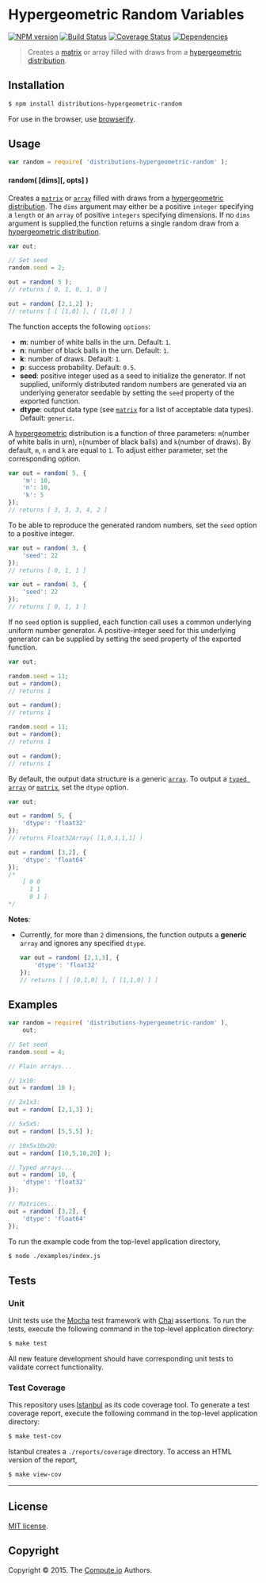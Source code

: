 Hypergeometric Random Variables
===
[![NPM version][npm-image]][npm-url] [![Build Status][travis-image]][travis-url] [![Coverage Status][codecov-image]][codecov-url] [![Dependencies][dependencies-image]][dependencies-url]

> Creates a [matrix](https://github.com/dstructs/matrix) or array filled with draws from a [hypergeometric distribution](https://en.wikipedia.org/wiki/Hypergeometric_distribution).


## Installation

``` bash
$ npm install distributions-hypergeometric-random
```

For use in the browser, use [browserify](https://github.com/substack/node-browserify).


## Usage

``` javascript
var random = require( 'distributions-hypergeometric-random' );
```

#### random( [dims][, opts] )

Creates a [`matrix`](https://github.com/dstructs/matrix) or [`array`](https://developer.mozilla.org/en-US/docs/Web/JavaScript/Reference/Global_Objects/Array) filled with draws from a [hypergeometric distribution](https://en.wikipedia.org/wiki/Hypergeometric_distribution). The `dims` argument may either be a positive `integer` specifying a `length` or an `array` of positive `integers` specifying dimensions. If no `dims` argument is supplied,the function returns a single random draw from a [hypergeometric distribution](https://en.wikipedia.org/wiki/Hypergeometric_distribution).

``` javascript
var out;

// Set seed
random.seed = 2;

out = random( 5 );
// returns [ 0, 1, 0, 1, 0 ]

out = random( [2,1,2] );
// returns [ [ [1,0] ], [ [1,0] ] ]

```

The function accepts the following `options`:

*	__m__: number of white balls in the urn. Default: `1`.
*	__n__: number of black balls in the urn. Default: `1`.
*	__k__:  number of draws. Default: `1`.
*	__p__: success probability. Default: `0.5`.
*	__seed__: positive integer used as a seed to initialize the generator. If not supplied, uniformly distributed random numbers are generated via an underlying generator seedable by setting the `seed` property of the exported function.
*	__dtype__: output data type (see [`matrix`](https://github.com/dstructs/matrix) for a list of acceptable data types). Default: `generic`.

A [hypergeometric](https://en.wikipedia.org/wiki/Hypergeometric_distribution) distribution is a function of three parameters: `m`(number of white balls in urn), `n`(number of black balls) and `k`(number of draws). By default, `m`, `n` and `k` are equal to `1`. To adjust either parameter, set the corresponding option.

``` javascript
var out = random( 5, {
	'm': 10,
	'n': 10,
	'k': 5
});
// returns [ 3, 3, 3, 4, 2 ]

```

To be able to reproduce the generated random numbers, set the `seed` option to a positive integer.

``` javascript
var out = random( 3, {
	'seed': 22
});
// returns [ 0, 1, 1 ]

var out = random( 3, {
    'seed': 22
});
// returns [ 0, 1, 1 ]

```

If no `seed` option is supplied, each function call uses a common underlying uniform number generator. A positive-integer seed for this underlying generator can be supplied by setting the seed property of the exported function.

```javascript
var out;

random.seed = 11;
out = random();
// returns 1

out = random();
// returns 1

random.seed = 11;
out = random();
// returns 1

out = random();
// returns 1

```

By default, the output data structure is a generic [`array`](https://developer.mozilla.org/en-US/docs/Web/JavaScript/Reference/Global_Objects/Array). To output a [`typed array`](https://developer.mozilla.org/en-US/docs/Web/JavaScript/Typed_arrays) or [`matrix`](https://github.com/dstructs/matrix), set the `dtype` option.

``` javascript
var out;

out = random( 5, {
	'dtype': 'float32'
});
// returns Float32Array( [1,0,1,1,1] )

out = random( [3,2], {
	'dtype': 'float64'
});
/*
	[ 0 0
	  1 1
	  0 1 ]
*/

```

__Notes__:
*	Currently, for more than `2` dimensions, the function outputs a __generic__ `array` and ignores any specified `dtype`.

	``` javascript
	var out = random( [2,1,3], {
		'dtype': 'float32'
	});
	// returns [ [ [0,1,0] ], [ [1,1,0] ] ]

	```

## Examples

``` javascript
var random = require( 'distributions-hypergeometric-random' ),
	out;

// Set seed
random.seed = 4;

// Plain arrays...

// 1x10:
out = random( 10 );

// 2x1x3:
out = random( [2,1,3] );

// 5x5x5:
out = random( [5,5,5] );

// 10x5x10x20:
out = random( [10,5,10,20] );

// Typed arrays...
out = random( 10, {
	'dtype': 'float32'
});

// Matrices...
out = random( [3,2], {
	'dtype': 'float64'
});
```

To run the example code from the top-level application directory,

``` bash
$ node ./examples/index.js
```


## Tests

### Unit

Unit tests use the [Mocha](http://mochajs.org/) test framework with [Chai](http://chaijs.com) assertions. To run the tests, execute the following command in the top-level application directory:

``` bash
$ make test
```

All new feature development should have corresponding unit tests to validate correct functionality.


### Test Coverage

This repository uses [Istanbul](https://github.com/gotwarlost/istanbul) as its code coverage tool. To generate a test coverage report, execute the following command in the top-level application directory:

``` bash
$ make test-cov
```

Istanbul creates a `./reports/coverage` directory. To access an HTML version of the report,

``` bash
$ make view-cov
```


---
## License

[MIT license](http://opensource.org/licenses/MIT).


## Copyright

Copyright &copy; 2015. The [Compute.io](https://github.com/compute-io) Authors.


[npm-image]: http://img.shields.io/npm/v/distributions-hypergeometric-random.svg
[npm-url]: https://npmjs.org/package/distributions-hypergeometric-random

[travis-image]: http://img.shields.io/travis/distributions-io/hypergeometric-random/master.svg
[travis-url]: https://travis-ci.org/distributions-io/hypergeometric-random

[codecov-image]: https://img.shields.io/codecov/c/github/distributions-io/hypergeometric-random/master.svg
[codecov-url]: https://codecov.io/github/distributions-io/hypergeometric-random?branch=master

[dependencies-image]: http://img.shields.io/david/distributions-io/hypergeometric-random.svg
[dependencies-url]: https://david-dm.org/distributions-io/hypergeometric-random

[dev-dependencies-image]: http://img.shields.io/david/dev/distributions-io/hypergeometric-random.svg
[dev-dependencies-url]: https://david-dm.org/dev/distributions-io/hypergeometric-random

[github-issues-image]: http://img.shields.io/github/issues/distributions-io/hypergeometric-random.svg
[github-issues-url]: https://github.com/distributions-io/hypergeometric-random/issues
